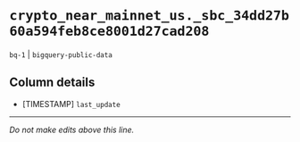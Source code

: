 # `crypto_near_mainnet_us._sbc_34dd27b60a594feb8ce8001d27cad208`
`bq-1` | `bigquery-public-data`

## Column details
* [TIMESTAMP] `last_update`

-------------------------------------------------------------------------------
*Do not make edits above this line.*
